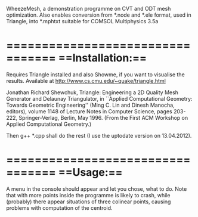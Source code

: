 <!--
SPDX-FileCopyrightText: 2024 Dr. Dominik Mokris <dominik.mokris42@gmail.com>
SPDX-License-Identifier: MIT
-->

WheezeMesh, a demonstration programme on CVT and ODT mesh optimization. Also enables conversion from *.node and *.ele format, used in Triangle, into *.mphtxt suitable for COMSOL Multiphysics 3.5a

=================================
==Installation:==
=================================
Requires Triangle installed and also Showme, if you want to visualise the results. Available at
http://www.cs.cmu.edu/~quake/triangle.html

Jonathan Richard Shewchuk, Triangle: Engineering a 2D Quality Mesh Generator and Delaunay Triangulator, in ``Applied Computational Geometry: Towards Geometric Engineering'' (Ming C. Lin and Dinesh Manocha, editors), volume 1148 of Lecture Notes in Computer Science, pages 203-222, Springer-Verlag, Berlin, May 1996. (From the First ACM Workshop on Applied Computational Geometry.)

Then g++ *.cpp shall do the rest (I use the uptodate version on 13.04.2012).

=================================
==Usage:==
=================================
A menu in the console should appear and let you chose, what to do. Note that with more points inside the programme is likely to crash,
while (probably) there appear situations of three colinear points, causing problems with computation of the centroid.